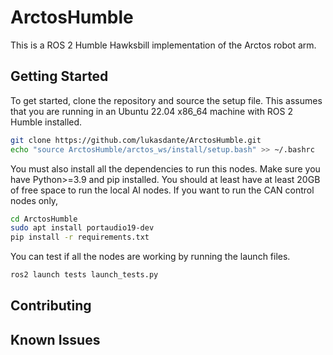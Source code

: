 # ArctosHumble

This is a ROS 2 Humble Hawksbill implementation of the Arctos robot arm. 

## Getting Started

To get started, clone the repository and source the setup file. This assumes that you are running in an Ubuntu 22.04 x86_64 machine with ROS 2 Humble installed. 



```bash
git clone https://github.com/lukasdante/ArctosHumble.git
echo "source ArctosHumble/arctos_ws/install/setup.bash" >> ~/.bashrc
```

You must also install all the dependencies to run this nodes. Make sure you have Python>=3.9 and pip installed. You should at least have at least 20GB of free space to run the local AI nodes. If you want to run the CAN control nodes only, 
```bash
cd ArctosHumble
sudo apt install portaudio19-dev
pip install -r requirements.txt
```

You can test if all the nodes are working by running the launch files.

```bash
ros2 launch tests launch_tests.py
```


## Contributing



## Known Issues

